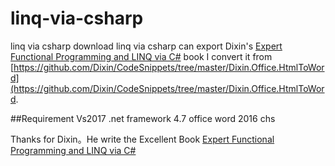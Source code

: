 # linq-via-csharp
linq via csharp download
linq via csharp can export Dixin's [Expert Functional Programming and LINQ via C#](https://weblogs.asp.net/dixin/linq-via-csharp) book
I convert it from [https://github.com/Dixin/CodeSnippets/tree/master/Dixin.Office.HtmlToWord](https://github.com/Dixin/CodeSnippets/tree/master/Dixin.Office.HtmlToWord.

##Requirement
Vs2017
.net framework 4.7
office word 2016 chs

Thanks for Dixin。He write the Excellent Book [Expert Functional Programming and LINQ via C#](https://weblogs.asp.net/dixin/linq-via-csharp)